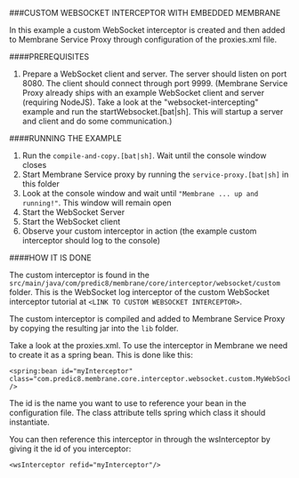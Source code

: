 ###CUSTOM WEBSOCKET INTERCEPTOR WITH EMBEDDED MEMBRANE

In this example a custom WebSocket interceptor is created and then added to Membrane Service Proxy through configuration
of the proxies.xml file.


####PREREQUISITES

1. Prepare a WebSocket client and server. The server should listen on port 8080. The client should connect through port 9999.
   (Membrane Service Proxy already ships with an example WebSocket client and server (requiring NodeJS). Take a look at
   the "websocket-intercepting" example and run the startWebsocket.[bat|sh]. This will startup a server and client and
   do some communication.)




####RUNNING THE EXAMPLE

1. Run the `compile-and-copy.[bat|sh]`. Wait until the console window closes
2. Start Membrane Service proxy by running the `service-proxy.[bat|sh]` in this folder
3. Look at the console window and wait until `"Membrane ... up and running!"`. This window will remain open
4. Start the WebSocket Server
5. Start the WebSocket client
6. Observe your custom interceptor in action (the example custom interceptor should log to the console)



####HOW IT IS DONE

The custom interceptor is found in the  `src/main/java/com/predic8/membrane/core/interceptor/websocket/custom` folder. This
is the WebSocket log interceptor of the custom WebSocket interceptor tutorial at `<LINK TO CUSTOM WEBSOCKET INTERCEPTOR>`.

The custom interceptor is compiled and added to Membrane Service Proxy by copying the resulting jar into the `lib` folder.

Take a look at the proxies.xml. To use the interceptor in Membrane we need to create it as a spring bean. This is done like this:
```
<spring:bean id="myInterceptor" class="com.predic8.membrane.core.interceptor.websocket.custom.MyWebSocketLogInterceptor" />
```

The id is the name you want to use to reference your bean in the configuration file. The class attribute tells spring
which class it should instantiate.

You can then reference this interceptor in through the wsInterceptor by giving it the id of you interceptor:

```
<wsInterceptor refid="myInterceptor"/>
```